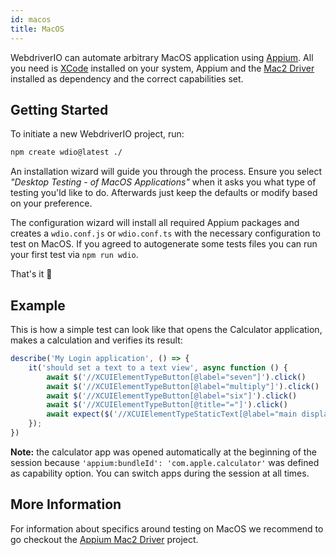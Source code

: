 ```yaml
---
id: macos
title: MacOS
---
```


WebdriverIO can automate arbitrary MacOS application using [Appium](https://appium.io/docs/en/2.0/). All you need is [XCode](https://developer.apple.com/xcode/) installed on your system, Appium and the [Mac2 Driver](https://github.com/appium/appium-mac2-driver) installed as dependency and the correct capabilities set.

## Getting Started

To initiate a new WebdriverIO project, run:

```sh
npm create wdio@latest ./
```

An installation wizard will guide you through the process. Ensure you select _"Desktop Testing - of MacOS Applications"_ when it asks you what type of testing you'ld like to do. Afterwards just keep the defaults or modify based on your preference.

The configuration wizard will install all required Appium packages and creates a `wdio.conf.js` or `wdio.conf.ts` with the necessary configuration to test on MacOS. If you agreed to autogenerate some tests files you can run your first test via `npm run wdio`.

<CreateMacOSProjectAnimation />

That's it 🎉

## Example

This is how a simple test can look like that opens the Calculator application, makes a calculation and verifies its result:

```js
describe('My Login application', () => {
    it('should set a text to a text view', async function () {
        await $('//XCUIElementTypeButton[@label="seven"]').click()
        await $('//XCUIElementTypeButton[@label="multiply"]').click()
        await $('//XCUIElementTypeButton[@label="six"]').click()
        await $('//XCUIElementTypeButton[@title="="]').click()
        await expect($('//XCUIElementTypeStaticText[@label="main display"]')).toHaveText('42')
    });
})
```

__Note:__ the calculator app was opened automatically at the beginning of the session because `'appium:bundleId': 'com.apple.calculator'` was defined as capability option. You can switch apps during the session at all times.

## More Information

For information about specifics around testing on MacOS we recommend to go checkout the [Appium Mac2 Driver](https://github.com/appium/appium-mac2-driver) project.

